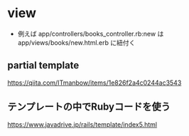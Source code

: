 # view
- 例えば app/controllers/books_controller.rb:new は app/views/books/new.html.erb に紐付く

## partial template
https://qiita.com/ITmanbow/items/1e826f2a4c0244ac3543

## テンプレートの中でRubyコードを使う
https://www.javadrive.jp/rails/template/index5.html